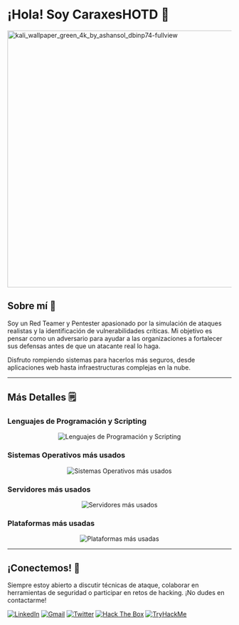 # ¡Hola! Soy CaraxesHOTD 🐍


<img width="1024" height="576" alt="kali_wallpaper_green_4k_by_ashansol_dbinp74-fullview" src="https://github.com/user-attachments/assets/117b1123-e314-4feb-9564-a3ed26938708" />


## Sobre mí 🔎

Soy un Red Teamer y Pentester apasionado por la simulación de ataques realistas y la identificación de vulnerabilidades críticas. Mi objetivo es pensar como un adversario para ayudar a las organizaciones a fortalecer sus defensas antes de que un atacante real lo haga.

Disfruto rompiendo sistemas para hacerlos más seguros, desde aplicaciones web hasta infraestructuras complejas en la nube.

---


## Más Detalles 🗒️

### Lenguajes de Programación y Scripting

<div align="center">
  <img src="https://skillicons.dev/icons?i=py,bash,powershell,js,postgres,php,html" alt="Lenguajes de Programación y Scripting"/>
</div>

### Sistemas Operativos más usados

<div align="center">
  <img src="https://skillicons.dev/icons?i=windows,linux,kali" alt="Sistemas Operativos más usados"/>
</div>

### Servidores más usados

<div align="center">
  <img src="https://skillicons.dev/icons?i=aws,nginx,cloudflare" alt="Servidores más usados"/>
</div>

### Plataformas más usadas

<div align="center">
  <img src="https://skillicons.dev/icons?i=github,git,docker" alt="Plataformas más usadas"/>
</div>

---

## ¡Conectemos! 🤝

Siempre estoy abierto a discutir técnicas de ataque, colaborar en herramientas de seguridad o participar en retos de hacking. ¡No dudes en contactarme!

[![LinkedIn](https://img.shields.io/badge/LinkedIn-%230077B5.svg?style=for-the-badge&logo=linkedin&logoColor=white)](https://www.linkedin.com/in/tu-perfil/)
[![Gmail](https://img.shields.io/badge/Gmail-D14836?style=for-the-badge&logo=gmail&logoColor=white)](mailto:tu.email@gmail.com)
[![Twitter](https://img.shields.io/badge/Twitter-%231DA1F2.svg?style=for-the-badge&logo=Twitter&logoColor=white)](https://twitter.com/tu_usuario)
[![Hack The Box](https://img.shields.io/badge/Hack%20The%20Box-%239FEF00?style=for-the-badge&logo=HackTheBox&logoColor=black)](https://app.hackthebox.com/profile/TU_PERFIL)
[![TryHackMe](https://img.shields.io/badge/TryHackMe-%23212C36?style=for-the-badge&logo=TryHackMe&logoColor=white)](https://tryhackme.com/p/TU_PERFIL)
